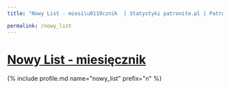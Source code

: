 ```yaml
---
title: "Nowy List - miesi\u0119cznik  | Statystyki patronite.pl | Patromierz"

permalink: /nowy_list
---
```


# [Nowy List - miesięcznik ](https://patronite.pl/nowy_list)

{% include profile.md name="nowy_list" prefix="n" %}
